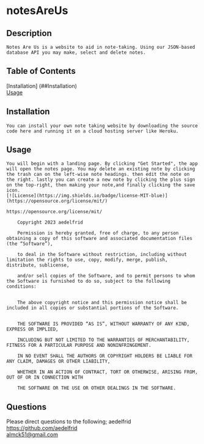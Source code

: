 # notesAreUs
  
  ## Description
    
    Notes Are Us is a website to aid in note-taking. Using our JSON-based database API you may make, select and delete notes.  
  ## Table of Contents

  [Installation]
  (##Installation)
<br>[Usage](##Usage)
<br>
  
        
  ## Installation
        
    You can install your own note taking website by downloading the source code here and running it on a cloud hosting server like Heroku.  
        
  ## Usage
        
    You will begin with a landing page. By clicking "Get Started", the app will open the notes page. You may delete an existing note by clicking the trash can on the left-wise note headings. then edit the note on the right. lastly you can create a new note by clicking the plus sign on the top-right, then making your note,and finally clicking the save icon.  
    [![License](https://img.shields.io/badge/license-MIT-blue)](https://opensource.org/license/mit/)
      
    https://opensource.org/license/mit/
      
        Copyright 2023 aedelfrid

        Permission is hereby granted, free of charge, to any person obtaining a copy of this software and associated documentation files (the “Software”),

        to deal in the Software without restriction, including without limitation the rights to use, copy, modify, merge, publish, distribute, sublicense,

        and/or sell copies of the Software, and to permit persons to whom the Software is furnished to do so, subject to the following conditions:

        
        The above copyright notice and this permission notice shall be included in all copies or substantial portions of the Software.

        
        THE SOFTWARE IS PROVIDED “AS IS”, WITHOUT WARRANTY OF ANY KIND, EXPRESS OR IMPLIED,
 
        INCLUDING BUT NOT LIMITED TO THE WARRANTIES OF MERCHANTABILITY, FITNESS FOR A PARTICULAR PURPOSE AND NONINFRINGEMENT.
 
        IN NO EVENT SHALL THE AUTHORS OR COPYRIGHT HOLDERS BE LIABLE FOR ANY CLAIM, DAMAGES OR OTHER LIABILITY,
 
        WHETHER IN AN ACTION OF CONTRACT, TORT OR OTHERWISE, ARISING FROM, OUT OF OR IN CONNECTION WITH
 
        THE SOFTWARE OR THE USE OR OTHER DEALINGS IN THE SOFTWARE.
 
        
  ## Questions
        
  Please direct questions to the following;
    aedelfrid https://github.com/aedelfrid      
    almck51@gmail.com  